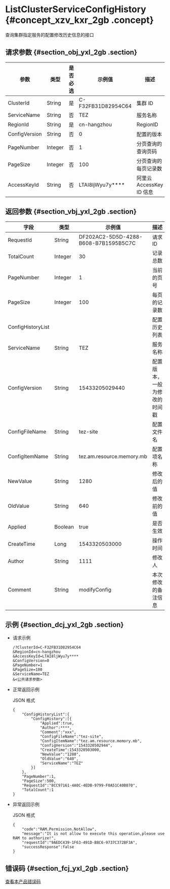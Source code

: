 # ListClusterServiceConfigHistory {#concept_xzv_kxr_2gb .concept}

查询集群指定服务的配置修改历史信息的接口

## 请求参数 {#section_obj_yxl_2gb .section}

|参数|类型|是否必选|示例值|描述|
|--|--|----|---|--|
|ClusterId|String|是|C-F32FB31D82954C64|集群 ID|
|ServiceName|String|否|TEZ|服务名称|
|RegionId|String|是|cn-hangzhou|RegionID|
|ConfigVersion|String|否|0|配置的版本|
|PageNumber|Integer|否|1|分页查询的查询页码|
|PageSize|Integer|否|100|分页查询的每页记录数|
|AccessKeyId|String|否|LTAI8ljWyu7y\*\*\*\*|阿里云 AccessKey ID 信息|

## 返回参数 {#section_vbj_yxl_2gb .section}

|字段|类型|示例值|描述|
|--|--|---|--|
|RequestId|String|DF202AC2-5D5D-4288-B608-B7B1595B5C7C|请求 ID|
|TotalCount|Integer|30|记录总数|
|PageNumber|Integer|1|当前的页号|
|PageSize|Integer|100|每页的记录数|
|ConfigHistoryList| | |配置历史列表|
|ServiceName|String|TEZ|服务名称|
|ConfigVersion|String|15433205029440|配置版本，一般为修改的时间戳|
|ConfigFileName|String|tez-site|配置文件名|
|ConfigItemName|String|tez.am.resource.memory.mb|配置项名称|
|NewValue|String|1280|修改后的值|
|OldValue|String|640|修改前的值|
|Applied|Boolean|true|是否生效|
|CreateTime|Long|1543320503000|操作时间|
|Author|String|1111|修改人|
|Comment|String|modifyConfig|本次修改的备注信息|

## 示例 {#section_dcj_yxl_2gb .section}

-   请求示例

    ```
    /?ClusterId=C-F32FB31D82954C64
    &RegionId=cn-hangzhou
    &AccessKeyId=LTAI8ljWyu7y****
    &ConfigVersion=0
    &PageNumber=1
    &PageSize=100
    &ServiceName=TEZ
    &<公共请求参数>
    ```

-   正常返回示例

    JSON 格式

    ```
    {
    	"ConfigHistoryList":{
    		"ConfigHistory":[{
    			"Applied":true,
    			"Author":****,
    			"Comment":"xxx",
    			"ConfigFileName":"tez-site",
    			"ConfigItemName":"tez.am.resource.memory.mb",
    			"ConfigVersion":"1543320502944",
    			"CreateTime":1543320503000,
    			"NewValue":"1280",
    			"OldValue":"640",
    			"ServiceName":"TEZ"
    		}]
    	},
    	"PageNumber":1,
    	"PageSize":500,
    	"RequestId":"8CC97161-4A0C-4EDB-9799-F0A51C40B070",
    	"TotalCount":1
    }
    ```

-   异常返回示例

    JSON 格式

    ```
    {
    	"code":"RAM.Permission.NotAllow",
    	"message":"It is not allow to execute this operation,please use RAM to authorize!",
    	"requestId":"9AEDC439-1F63-491D-B8C6-9737C372BF3A",
    	"successResponse":false
    }
    ```


## 错误码 {#section_fcj_yxl_2gb .section}

[查看本产品错误码](https://error-center.alibabacloud.com/status/product/Emr)

